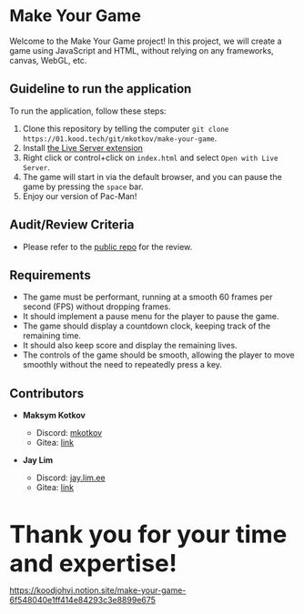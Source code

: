# Make Your Game
Welcome to the Make Your Game project! In this project, we will create a game using JavaScript and HTML, without relying on any frameworks, canvas, WebGL, etc.

## Guideline to run the application
To run the application, follow these steps:
  1. Clone this repository by telling the computer `git clone https://01.kood.tech/git/mkotkov/make-your-game`.
  2. Install [the Live Server extension](https://marketplace.visualstudio.com/items?itemName=ritwickdey.LiveServer)
  3. Right click or control+click on `index.html` and select `Open with Live Server`.
  4. The game will start in via the default browser, and you can pause the game by pressing the `space` bar.
  5. Enjoy our version of Pac-Man!

## Audit/Review Criteria
  - Please refer to the [public repo](https://github.com/01-edu/public/tree/master/subjects/make-your-game/audit) for the review. 

## Requirements
- The game must be performant, running at a smooth 60 frames per second (FPS) without dropping frames.
- It should implement a pause menu for the player to pause the game.
- The game should display a countdown clock, keeping track of the remaining time.
- It should also keep score and display the remaining lives.
- The controls of the game should be smooth, allowing the player to move smoothly without the need to repeatedly press a key.

## Contributors
- **Maksym Kotkov**
  - Discord: [mkotkov](https://discord.com/users/669205970563366923)
  - Gitea: [link](https://01.kood.tech/git/mkotkov)
  
- **Jay Lim**
  - Discord: [jay.lim.ee](https://discord.com/users/1150025996590907442)
  - Gitea: [link](https://01.kood.tech/git/jlim)

<br><br><span style="font-size:3em;"><strong>Thank you for your time and expertise!</strong></span>

https://koodjohvi.notion.site/make-your-game-6f548040e1ff414e84293c3e8899e675